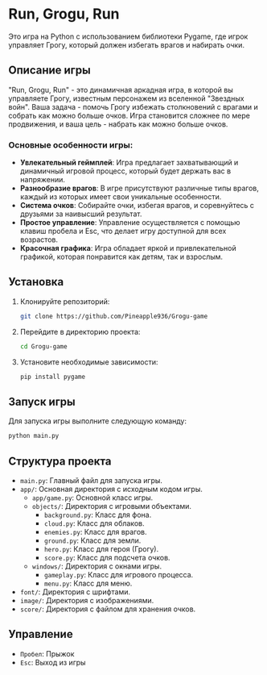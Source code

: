 # Run, Grogu, Run

Это игра на Python с использованием библиотеки Pygame, где игрок управляет Грогу, который должен избегать врагов и набирать очки.

## Описание игры

"Run, Grogu, Run" - это динамичная аркадная игра, в которой вы управляете Грогу, известным персонажем из вселенной "Звездных войн". Ваша задача - помочь Грогу избежать столкновений с врагами и собрать как можно больше очков. Игра становится сложнее по мере продвижения, и ваша цель - набрать как можно больше очков.

### Основные особенности игры:

- **Увлекательный геймплей**: Игра предлагает захватывающий и динамичный игровой процесс, который будет держать вас в напряжении.
- **Разнообразие врагов**: В игре присутствуют различные типы врагов, каждый из которых имеет свои уникальные особенности.
- **Система очков**: Собирайте очки, избегая врагов, и соревнуйтесь с друзьями за наивысший результат.
- **Простое управление**: Управление осуществляется с помощью клавиш пробела и Esc, что делает игру доступной для всех возрастов.
- **Красочная графика**: Игра обладает яркой и привлекательной графикой, которая понравится как детям, так и взрослым.

## Установка

1. Клонируйте репозиторий:
    ```sh
    git clone https://github.com/Pineapple936/Grogu-game
    ```
2. Перейдите в директорию проекта:
    ```sh
    cd Grogu-game
    ```
3. Установите необходимые зависимости:
    ```sh
    pip install pygame
    ```

## Запуск игры

Для запуска игры выполните следующую команду:
```sh
python main.py
```

## Структура проекта

- `main.py`: Главный файл для запуска игры.
- `app/`: Основная директория с исходным кодом игры.
  - `app/game.py`: Основной класс игры.
  - `objects/`: Директория с игровыми объектами.
    - `background.py`: Класс для фона.
    - `cloud.py`: Класс для облаков.
    - `enemies.py`: Класс для врагов.
    - `ground.py`: Класс для земли.
    - `hero.py`: Класс для героя (Грогу).
    - `score.py`: Класс для подсчета очков.
  - `windows/`: Директория с окнами игры.
    - `gameplay.py`: Класс для игрового процесса.
    - `menu.py`: Класс для меню.
- `font/`: Директория с шрифтами.
- `image/`: Директория с изображениями.
- `score/`: Директория с файлом для хранения очков.

## Управление

- `Пробел`: Прыжок
- `Esc`: Выход из игры
